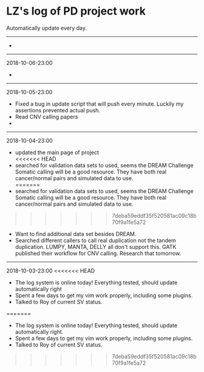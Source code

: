 # LZ's log of PD project work

Automatically update every day.

******************************


- 
***


2018-10-06-23:00

- 
***


2018-10-05-23:00

- Fixed a bug in update script that will push every minute. Luckily my assertions prevented actual push.
- Read CNV calling papers
- 
***


2018-10-04-23:00

- updated the main page of project\
<<<<<<< HEAD
- searched for validation data sets to used, seems the DREAM Challenge Somatic calling will be a good resource. They have both real cancer/normal pairs and simulated data to use.\
=======
- searched for validation data sets to used, seems the DREAM Challenge Somatic calling will be a good resource. They have both real cancer/normal pairs and simulated data to use.
>>>>>>> 7deba59eddf35f520581ac09c18b70f9a1fe5a72
- Want to find additional data set besides DREAM.
- Searched different callers to call real duplication not the tandem duplication. LUMPY, MANTA, DELLY all don't support this. GATK published their workflow for CNV calling. Research that tomorrow.

***


2018-10-03-23:00
<<<<<<< HEAD
- The log system is online today! Everything tested, should update automatically right
- Spent a few days to get my vim work properly, including some plugins.
- Talked to Roy of current SV status.

=======
- The log system is online today! Everything tested, should update automatically right.
- Spent a few days to get my vim work properly, including some plugins.
- Talked to Roy of current SV status.
>>>>>>> 7deba59eddf35f520581ac09c18b70f9a1fe5a72




